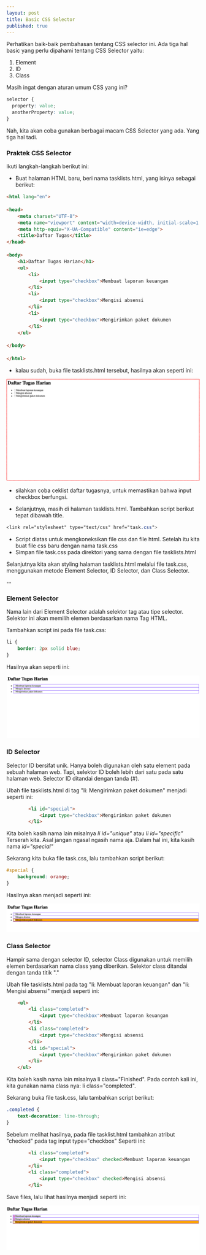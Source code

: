 ```yaml
---
layout: post
title: Basic CSS Selector
published: true
---
```


Perhatikan baik-baik pembahasan tentang CSS selector ini. Ada tiga hal basic yang perlu dipahami tentang CSS Selector yaitu:
1. Element
2. ID
3. Class

Masih ingat dengan aturan umum CSS yang ini?

```css
selector {
  property: value;
  anotherProperty: value;
}
```

Nah, kita akan coba gunakan berbagai macam CSS Selector yang ada. Yang tiga hal tadi.

### Praktek CSS Selector
Ikuti langkah-langkah berikut ini:

- Buat halaman HTML baru, beri nama tasklists.html, yang isinya sebagai berikut:

```html
<html lang="en">

<head>
    <meta charset="UTF-8">
    <meta name="viewport" content="width=device-width, initial-scale=1.0">
    <meta http-equiv="X-UA-Compatible" content="ie=edge">
    <title>Daftar Tugas</title>
</head>

<body>
    <h1>Daftar Tugas Harian</h1>
    <ul>
        <li>
            <input type="checkbox">Membuat laporan keuangan
        </li>
        <li>
            <input type="checkbox">Mengisi absensi
        </li>
        <li>
            <input type="checkbox">Mengirimkan paket dokumen
        </li>
    </ul>

</body>

</html>
```

- kalau sudah, buka file tasklists.html tersebut, hasilnya akan seperti ini:

![File tasklists.html](/images/tasklistweb.png "File tasklists.html")

- silahkan coba ceklist daftar tugasnya, untuk memastikan bahwa input checkbox berfungsi.

- Selanjutnya, masih di halaman tasklists.html. Tambahkan script berikut tepat dibawah title.

```css
<link rel="stylesheet" type="text/css" href="task.css">
```

- Script diatas untuk mengkoneksikan file css dan file html. Setelah itu kita buat file css baru dengan nama task.css
- Simpan file task.css pada direktori yang sama dengan file tasklists.html

Selanjutnya kita akan styling halaman tasklists.html melalui file task.css, menggunakan metode Element Selector, ID Selector, dan Class Selector.

--

### Element Selector
Nama lain dari Element Selector adalah selektor tag atau tipe selector. Selektor ini akan memilih elemen berdasarkan nama Tag HTML.

Tambahkan script ini pada file task.css:
```css
li {
    border: 2px solid blue;
}
```

Hasilnya akan seperti ini:

![File tasklists.html](/images/tagselector.png "Element selector pada tasklists.html")


### ID Selector
Selector ID bersifat unik. Hanya boleh digunakan oleh satu element pada sebuah halaman web. Tapi, selektor ID boleh lebih dari satu pada satu halaman web. Selector ID ditandai dengan tanda (#).

Ubah file tasklists.html di tag "li: Mengirimkan paket dokumen" menjadi seperti ini:

```html
        <li id="special">
            <input type="checkbox">Mengirimkan paket dokumen
        </li>
```

Kita boleh kasih nama lain misalnya _li id="unique"_ atau _li id="specific"_
Terserah kita. Asal jangan ngasal ngasih nama aja. Dalam hal ini, kita kasih nama _id="special"_

Sekarang kita buka file task.css, lalu tambahkan script berikut:

```css
#special {
    background: orange;
}
```

Hasilnya akan menjadi seperti ini:

![File tasklists.html](/images/idselector.png "ID selector pada tasklists.html")


### Class Selector
Hampir sama dengan selector ID, selector Class digunakan untuk memilih elemen berdasarkan nama class yang diberikan. Selektor class ditandai dengan tanda titik "."

Ubah file tasklists.html pada tag "li: Membuat laporan keuangan" dan "li: Mengisi absensi" menjadi seperti ini:

```html
    <ul>
        <li class="completed">
            <input type="checkbox">Membuat laporan keuangan
        </li>
        <li class="completed">
            <input type="checkbox">Mengisi absensi
        </li>
        <li id="special">
            <input type="checkbox">Mengirimkan paket dokumen
        </li>
    </ul>
```
Kita boleh kasih nama lain misalnya li class="Finished".
Pada contoh kali ini, kita gunakan nama class nya: li class="completed".

Sekarang buka file task.css, lalu tambahkan script berikut:

```css
.completed {
    text-decoration: line-through;
}
```

Sebelum melihat hasilnya, pada file tasklist.html tambahkan atribut "checked" pada tag input type="checkbox"
Seperti ini:

```html
        <li class="completed">
            <input type="checkbox" checked>Membuat laporan keuangan
        </li>
        <li class="completed">
            <input type="checkbox" checked>Mengisi absensi
        </li>
```

Save files, lalu lihat hasilnya menjadi seperti ini:

![File tasklists.html](/images/selectorclass.png "Class selector pada tasklists.html")












